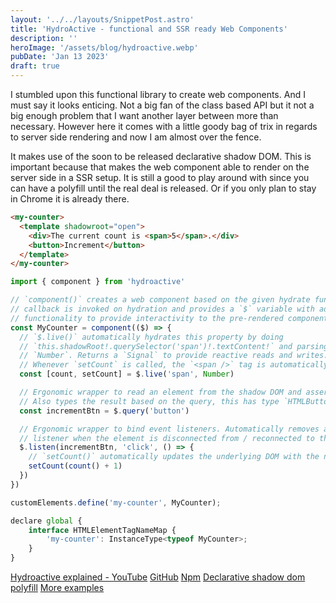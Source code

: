 ```yaml
---
layout: '../../layouts/SnippetPost.astro'
title: 'HydroActive - functional and SSR ready Web Components'
description: ''
heroImage: '/assets/blog/hydroactive.webp'
pubDate: 'Jan 13 2023'
draft: true
---
```


I stumbled upon this functional library to create web components. And I must say it looks enticing. Not a big fan of the class based API but it not a big enough problem that I want another layer between more than necessary. However here it comes with a little goody bag of trix in regards to server side rendering and now I am almost over the fence.

It makes use of the soon to be released declarative shadow DOM. This is important because that makes the web component able to render on the server side in a SSR setup. It is still a good to play around with since you can have a polyfill until the real deal is released. Or if you only plan to stay in Chrome it is already there.

```html
<my-counter>
  <template shadowroot="open">
    <div>The current count is <span>5</span>.</div>
    <button>Increment</button>
  </template>
</my-counter>
```

```javascript
import { component } from 'hydroactive'

// `component()` creates a web component based on the given hydrate function. The
// callback is invoked on hydration and provides a `$` variable with additional
// functionality to provide interactivity to the pre-rendered component.
const MyCounter = component(($) => {
  // `$.live()` automatically hydrates this property by doing
  // `this.shadowRoot!.querySelector('span')!.textContent!` and parsing the result as a
  // `Number`. Returns a `Signal` to provide reactive reads and writes.
  // Whenever `setCount` is called, the `<span />` tag is automatically updated.
  const [count, setCount] = $.live('span', Number)

  // Ergonomic wrapper to read an element from the shadow DOM and assert it exists.
  // Also types the result based on the query, this has type `HTMLButtonElement`.
  const incrementBtn = $.query('button')

  // Ergonomic wrapper to bind event listeners. Automatically removes and re-adds the
  // listener when the element is disconnected from / reconnected to the DOM.
  $.listen(incrementBtn, 'click', () => {
    // `setCount()` automatically updates the underlying DOM with the new value.
    setCount(count() + 1)
  })
})

customElements.define('my-counter', MyCounter);

declare global {
    interface HTMLElementTagNameMap {
        'my-counter': InstanceType<typeof MyCounter>;
    }
}
```

[Hydroactive explained - YouTube](https://youtu.be/zL0TzFY6aj0)
[GitHub](https://github.com/dgp1130/HydroActive/)
[Npm](https://www.npmjs.com/package/hydroactive)
[Declarative shadow dom polyfill](https://web.dev/declarative-shadow-dom/#polyfill)
[More examples](https://github.com/dgp1130/HydroActive/blob/main/src/examples)
